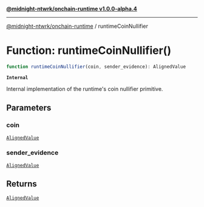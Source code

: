 [**@midnight-ntwrk/onchain-runtime v1.0.0-alpha.4**](../README.md)

***

[@midnight-ntwrk/onchain-runtime](../globals.md) / runtimeCoinNullifier

# Function: runtimeCoinNullifier()

```ts
function runtimeCoinNullifier(coin, sender_evidence): AlignedValue
```

**`Internal`**

Internal implementation of the runtime's coin nullifier primitive.

## Parameters

### coin

[`AlignedValue`](../type-aliases/AlignedValue.md)

### sender\_evidence

[`AlignedValue`](../type-aliases/AlignedValue.md)

## Returns

[`AlignedValue`](../type-aliases/AlignedValue.md)
